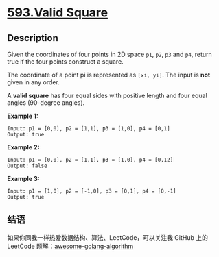 # [593.Valid Square][title]

## Description
Given the coordinates of four points in 2D space `p1`, `p2`, `p3` and `p4`, return true if the four points construct a square.

The coordinate of a point pi is represented as `[xi, yi]`. The input is **not** given in any order.

A **valid square** has four equal sides with positive length and four equal angles (90-degree angles).

**Example 1:**

```
Input: p1 = [0,0], p2 = [1,1], p3 = [1,0], p4 = [0,1]
Output: true
```

**Example 2:**

```
Input: p1 = [0,0], p2 = [1,1], p3 = [1,0], p4 = [0,12]
Output: false
```

**Example 3:**

```
Input: p1 = [1,0], p2 = [-1,0], p3 = [0,1], p4 = [0,-1]
Output: true
```

## 结语

如果你同我一样热爱数据结构、算法、LeetCode，可以关注我 GitHub 上的 LeetCode 题解：[awesome-golang-algorithm][me]

[title]: https://leetcode.com/problems/valid-square/
[me]: https://github.com/kylesliu/awesome-golang-algorithm

